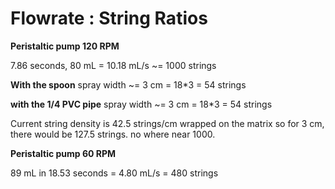 # Flowrate : String Ratios

**Peristaltic pump 120 RPM**

7.86 seconds, 80 mL = 10.18 mL/s ~= 1000 strings

**With the spoon**
spray width ~= 3 cm = 18*3 = 54 strings

**with the 1/4 PVC pipe**
spray width ~= 3 cm = 18*3 = 54 strings

Current string density is 42.5 strings/cm wrapped on the matrix
so for 3 cm, there would be 127.5 strings. no where near 1000.

**Peristaltic pump 60 RPM**

89 mL in 18.53 seconds = 4.80 mL/s = 480 strings
